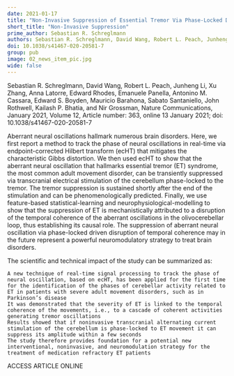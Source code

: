 ```yaml
---
date: 2021-01-17
title: "Non-Invasive Suppression of Essential Tremor Via Phase-Locked Disruption of its Temporal Coherence"
short_title: "Non-Invasive Suppression"
prime_author: Sebastian R. Schreglmann
authors: Sebastian R. Schreglmann, David Wang, Robert L. Peach, Junheng Li, Xu Zhang, Anna Latorre, Edward Rhodes, Emanuele Panella, Antonino M. Cassara, Edward S. Boyden, Mauricio Barahona, Sabato Santaniello, John Rothwell, Kailash P. Bhatia, and Nir Grossman, Nature Communications, January 2021, Volume 12, Article number: 363, online 13 January 2021
doi: 10.1038/s41467-020-20581-7
group: pub
image: 02_news_item_pic.jpg
wide: false
---
```

Sebastian R. Schreglmann, David Wang, Robert L. Peach, Junheng Li, Xu Zhang, Anna Latorre, Edward Rhodes, Emanuele Panella, Antonino M. Cassara, Edward S. Boyden, Mauricio Barahona, Sabato Santaniello, John Rothwell, Kailash P. Bhatia, and Nir Grossman, Nature Communications, January 2021, Volume 12, Article number: 363, online 13 January 2021; doi: 10.1038/s41467-020-20581-7

Aberrant neural oscillations hallmark numerous brain disorders. Here, we first report a method to track the phase of neural oscillations in real-time via endpoint-corrected Hilbert transform (ecHT) that mitigates the characteristic Gibbs distortion. We then used ecHT to show that the aberrant neural oscillation that hallmarks essential tremor (ET) syndrome, the most common adult movement disorder, can be transiently suppressed via transcranial electrical stimulation of the cerebellum phase-locked to the tremor. The tremor suppression is sustained shortly after the end of the stimulation and can be phenomenologically predicted. Finally, we use feature-based statistical-learning and neurophysiological-modelling to show that the suppression of ET is mechanistically attributed to a disruption of the temporal coherence of the aberrant oscillations in the olivocerebellar loop, thus establishing its causal role. The suppression of aberrant neural oscillation via phase-locked driven disruption of temporal coherence may in the future represent a powerful neuromodulatory strategy to treat brain disorders.

The scientific and technical impact of the study can be summarized as:

    A new technique of real-time signal processing to track the phase of neural oscillation, based on ecHT, has been applied for the first time for the identification of the phases of cerebellar activity related to ET in patients with severe adult movement disorders, such as in Parkinson’s disease
    It was demonstrated that the severity of ET is linked to the temporal coherence of the movements, i.e., to a cascade of coherent activities generating tremor oscillations
    Results showed that if noninvasive transcranial alternating current stimulation of the cerebellum is phase-locked to ET movement it can suppress its amplitude within a few seconds
    The study therefore provides foundation for a potential new interventional, noninvasive, and neuromodulation strategy for the treatment of medication refractory ET patients

ACCESS ARTICLE ONLINE
